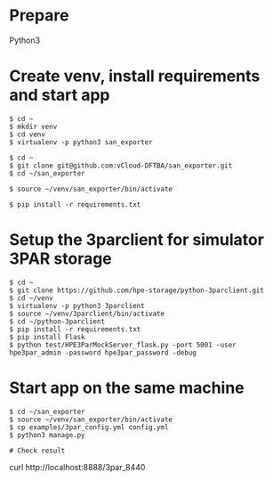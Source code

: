 # Prepare

Python3

# Create venv, install requirements and start app

```
$ cd ~
$ mkdir venv
$ cd venv
$ virtualenv -p python3 san_exporter

$ cd ~
$ git clone git@github.com:vCloud-DFTBA/san_exporter.git
$ cd ~/san_exporter

$ source ~/venv/san_exporter/bin/activate

$ pip install -r requirements.txt
```

# Setup the 3parclient for simulator 3PAR storage

```
$ cd ~
$ git clone https://github.com/hpe-storage/python-3parclient.git
$ cd ~/venv
$ virtualenv -p python3 3parclient
$ source ~/venv/3parclient/bin/activate
$ cd ~/python-3parclient
$ pip install -r requirements.txt
$ pip install Flask
$ python test/HPE3ParMockServer_flask.py -port 5001 -user hpe3par_admin -password hpe3par_password -debug
```

# Start app on the same machine
```
$ cd ~/san_exporter
$ source ~/venv/san_exporter/bin/activate
$ cp examples/3par_config.yml config.yml
$ python3 manage.py

# Check result
```
curl http://localhost:8888/3par_8440
```
